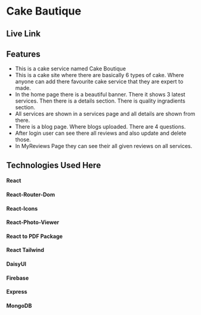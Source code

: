 # Cake Bautique

## Live Link 


## Features

 - This is a cake service named Cake Boutique
 - This is a cake site where there are basically 6 types of cake. Where anyone can add there favourite cake service that they are expert to made.
 - In the home page there is a beautiful banner. There it shows 3 latest services. Then there is a details section. There is quality ingradients section.
 - All services are shown in a services page and all details are shown from there.
 - There is a blog page. Where blogs uploaded. There are 4 questions.
 - After login user can see there all reviews and also update and delete those.
 - In MyReviews Page they can see their all given reviews on all services.

 
## Technologies Used Here

#### React
#### React-Router-Dom
#### React-Icons
#### React-Photo-Viewer
#### React to PDF Package
#### React Tailwind
#### DaisyUI
#### Firebase
#### Express
#### MongoDB

